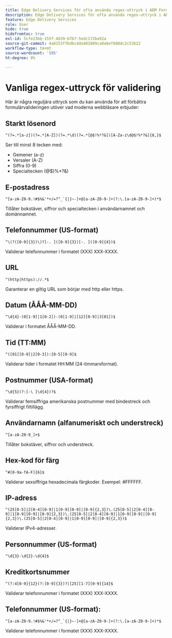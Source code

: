```yaml
---
title: Edge Delivery Services för ofta använda regex-uttryck i AEM Forms för validering av formulärfält
description: Edge Delivery Services för ofta använda regex-uttryck i AEM Forms för validering av formulärfält
feature: Edge Delivery Services
role: User
hide: true
hidefromtoc: true
exl-id: 5cfe23bb-155f-4639-b7b7-5edc172ba92a
source-git-commit: 4a8153ffbdbc4da401089ca0a6ef608dc2c53b22
workflow-type: tm+mt
source-wordcount: '195'
ht-degree: 0%

---
```


# Vanliga regex-uttryck för validering

Här är några reguljära uttryck som du kan använda för att förbättra formulärvalideringen utöver vad moderna webbläsare erbjuder:

## Starkt lösenord

```regex
^(?=.*[a-z])(?=.*[A-Z])(?=.*\d)(?=.*[@$!%*?&])[A-Za-z\d@$!%*?&]{8,}$
```

Ser till minst 8 tecken med:

* Gemener (a-z)
* Versaler (A-Z)
* Siffra (0-9)
* Specialtecken (@$)%*?&amp;)


## E-postadress


```regex
^[a-zA-Z0-9.!#$%&'*+/=?^_`{|}~-]+@[a-zA-Z0-9-]+(?:\.[a-zA-Z0-9-]+)*$
```

Tillåter bokstäver, siffror och specialtecken i användarnamnet och domännamnet.


## Telefonnummer (US-format)

```regex
^\(?([0-9]{3})\)?[-. ]([0-9]{3})[-. ]([0-9]{4})$
```

Validerar telefonnummer i formatet (XXX) XXX-XXXX.



## URL

```regex
^(http|https)://.*$
```

Garanterar en giltig URL som börjar med http eller https.



## Datum (ÅÅÅ-MM-DD)

```regex
^\d{4}-(0[1-9]|1[0-2])-(0[1-9]|[12][0-9]|3[01])$
```

Validerar i formatet ÅÅÅ-MM-DD.


## Tid (TT:MM)

```regex
^([01][0-9]|2[0-3]):[0-5][0-9]$
```

Validerar tider i formatet HH:MM (24-timmarsformat).


## Postnummer (USA-format)

```regex
^\d{5}(?:[-\ ]\d{4})?$
```

Validerar femsiffriga amerikanska postnummer med bindestreck och fyrsiffrigt filtillägg.


## Användarnamn (alfanumeriskt och understreck)

```regex
^[a-zA-Z0-9_]+$
```

Tillåter bokstäver, siffror och understreck.


## Hex-kod för färg

```regex
^#[0-9a-fA-F]{6}$
```

Validerar sexsiffriga hexadecimala färgkoder. Exempel: #FFFFFF.


## IP-adress

```regex
^(25[0-5]|2[0-4][0-9]|1[0-9][0-9]|[0-9]{2,3})\.(25[0-5]|2[0-4][0-9]|1[0-9][0-9]|[0-9]{2,3})\.(25[0-5]|2[0-4][0-9]|1[0-9][0-9]|[0-9]{2,3})\.(25[0-5]|2[0-4][0-9]|1[0-9][0-9]|[0-9]{2,3})$
```

Validerar IPv4-adresser.



## Personnummer (US-format)

```regex
^\d{3}-\d{2}-\d{4}$
```



## Kreditkortsnummer

```regex
^(?:4[0-9]{12}(?:[0-9]{3})?|[25][1-7][0-9]{14}$
```

Validerar telefonnummer i formatet (XXX) XXX-XXXX.



## Telefonnummer (US-format):

```regex
^[a-zA-Z0-9.!#$%&'*+/=?^_`{|}~-]+@[a-zA-Z0-9-]+(?:\.[a-zA-Z0-9-]+)*$
```

Validerar telefonnummer i formatet (XXX) XXX-XXXX.
